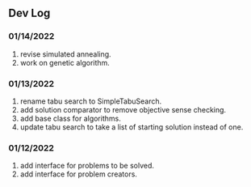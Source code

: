 ## Dev Log

### 01/14/2022

1. revise simulated annealing.
2. work on genetic algorithm.

### 01/13/2022

1. rename tabu search to SimpleTabuSearch.
2. add solution comparator to remove objective sense checking.
3. add base class for algorithms.
4. update tabu search to take a list of starting solution instead of one.

### 01/12/2022

1. add interface for problems to be solved.
2. add interface for problem creators.